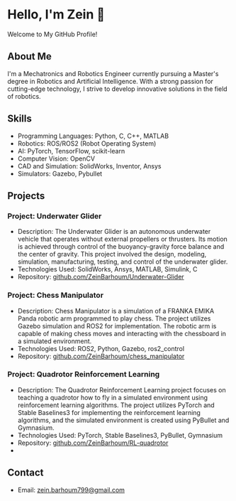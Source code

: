 # Hello, I'm Zein 👋 

Welcome to My GitHub Profile!

## About Me
I'm a Mechatronics and Robotics Engineer currently pursuing a Master's degree in Robotics and Artificial Intelligence. With a strong passion for cutting-edge technology, I strive to develop innovative solutions in the field of robotics.

## Skills
- Programming Languages: Python, C, C++, MATLAB
- Robotics: ROS/ROS2 (Robot Operating System)
- AI: PyTorch, TensorFlow, scikit-learn
- Computer Vision: OpenCV
- CAD and Simulation: SolidWorks, Inventor, Ansys
- Simulators: Gazebo, Pybullet

## Projects
### Project: Underwater Glider
- Description: The Underwater Glider is an autonomous underwater vehicle that operates without external propellers or thrusters. Its motion is achieved through control of the buoyancy-gravity force balance and the center of gravity. This project involved the design, modeling, simulation, manufacturing, testing, and control of the underwater glider.
- Technologies Used: SolidWorks, Ansys, MATLAB, Simulink, C
- Repository: [github.com/ZeinBarhoum/Underwater-Glider](link)

### Project: Chess Manipulator
- Description: Chess Manipulator is a simulation of a FRANKA EMIKA Panda robotic arm programmed to play chess. The project utilizes Gazebo simulation and ROS2 for implementation. The robotic arm is capable of making chess moves and interacting with the chessboard in a simulated environment.
- Technologies Used: ROS2, Python, Gazebo, ros2_control
- Repository: [github.com/ZeinBarhoum/chess_manipulator](link)

### Project: Quadrotor Reinforcement Learning
- Description: The Quadrotor Reinforcement Learning project focuses on teaching a quadrotor how to fly in a simulated environment using reinforcement learning algorithms. The project utilizes PyTorch and Stable Baselines3 for implementing the reinforcement learning algorithms, and the simulated environment is created using PyBullet and Gymnasium.
- Technologies Used: PyTorch, Stable Baselines3, PyBullet, Gymnasium
- Repository: [github.com/ZeinBarhoum/RL-quadrotor](link)
- 
## Contact
- Email: zein.barhoum799@gmail.com

